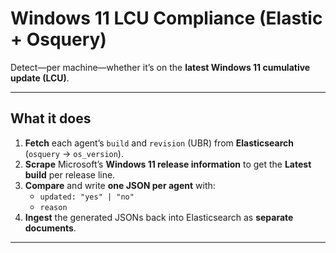 # Windows 11 LCU Compliance (Elastic + Osquery)

Detect—per machine—whether it’s on the **latest Windows 11 cumulative update (LCU)**.

---

## What it does

1. **Fetch** each agent’s `build` and `revision` (UBR) from **Elasticsearch** (`osquery` → `os_version`).
2. **Scrape** Microsoft’s **Windows 11 release information** to get the **Latest build** per release line.
3. **Compare** and write **one JSON per agent** with:
   - `updated: "yes" | "no"`
   - `reason`
4. **Ingest** the generated JSONs back into Elasticsearch as **separate documents**.

---

